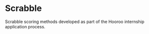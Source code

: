 # Scrabble
Scrabble scoring methods developed as part of the Hooroo internship application process.
